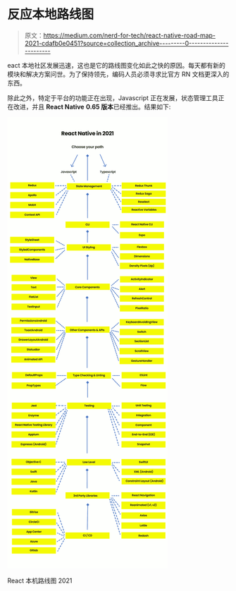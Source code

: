 # 反应本地路线图

> 原文：<https://medium.com/nerd-for-tech/react-native-road-map-2021-cdafb0e0451?source=collection_archive---------0----------------------->

eact 本地社区发展迅速，这也是它的路线图变化如此之快的原因。每天都有新的模块和解决方案问世。为了保持领先，编码人员必须寻求比官方 RN 文档更深入的东西。

除此之外，特定于平台的功能正在出现，Javascript 正在发展，状态管理工具正在改进，并且 **React Native** **0.65 版本**已经推出。结果如下:

![](img/008a8a86eb3efe4f6e6e1ba828c57d35.png)

React 本机路线图 2021